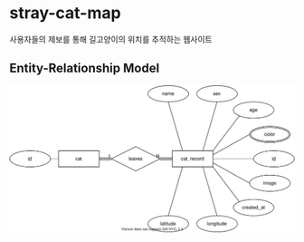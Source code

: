 # stray-cat-map
사용자들의 제보를 통해 길고양이의 위치를 추적하는 웹사이트
## Entity-Relationship Model
![Entity-Relationship Model](./public/images/er.drawio.svg)
